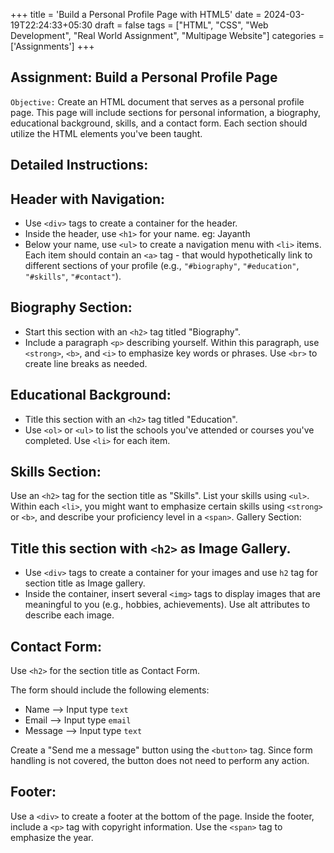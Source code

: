 +++
title = 'Build a Personal Profile Page with HTML5'
date = 2024-03-19T22:24:33+05:30
draft = false
tags = ["HTML", "CSS", "Web Development", "Real World Assignment", "Multipage Website"]
categories = ['Assignments']
+++

## Assignment: Build a Personal Profile Page

`Objective:` Create an HTML document that serves as a personal profile page. This page will include sections for personal information, a biography, educational background, skills, and a contact form. Each section should utilize the HTML elements you've been taught.

## Detailed Instructions:

## Header with Navigation:

- Use `<div>` tags to create a container for the header.
- Inside the header, use `<h1>` for your name. eg: Jayanth
- Below your name, use `<ul>` to create a navigation menu with `<li>` items. Each item should contain an `<a>` tag - that would hypothetically link to different sections of your profile (e.g., `"#biography"`, `"#education"`, `"#skills"`, `"#contact"`).

## Biography Section:

- Start this section with an `<h2>` tag titled "Biography".
- Include a paragraph `<p>` describing yourself. Within this paragraph, use `<strong>`, `<b>`, and `<i>` to emphasize key words or phrases. Use `<br>` to create line breaks as needed.

## Educational Background:

- Title this section with an `<h2>` tag titled "Education".
- Use `<ol>` or `<ul>` to list the schools you've attended or courses you've completed. Use `<li>` for each item.

## Skills Section:

Use an `<h2>` tag for the section title as "Skills".
List your skills using `<ul>`. Within each `<li>`, you might want to emphasize certain skills using `<strong>` or `<b>`, and describe your proficiency level in a `<span>`.
Gallery Section:

## Title this section with `<h2>` as Image Gallery.

- Use `<div>` tags to create a container for your images and use `h2` tag for section title as Image gallery.
- Inside the container, insert several `<img>` tags to display images that are meaningful to you (e.g., hobbies, achievements). Use alt attributes to describe each image.

## Contact Form:

Use `<h2>` for the section title as Contact Form.

The form should include the following elements:

- Name --> Input type `text`
- Email --> Input type `email`
- Message --> Input type `text`

Create a "Send me a message" button using the `<button>` tag. Since form handling is not covered, the button does not need to perform any action.

## Footer:

Use a `<div>` to create a footer at the bottom of the page.
Inside the footer, include a `<p>` tag with copyright information. Use the `<span>` tag to emphasize the year.
